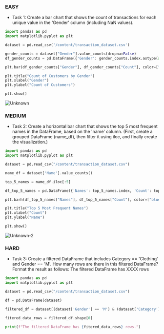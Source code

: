 ### EASY
- Task 1: Create a bar chart that shows the count of transactions for each unique value in the 'Gender' column (including NaN values). 

```py
import pandas as pd
import matplotlib.pyplot as plt

dataset = pd.read_csv('/content/transaction_dataset.csv')

gender_counts = dataset["Gender"].value_counts(dropna=False)
df_gender_counts = pd.DataFrame({'Gender': gender_counts.index.astype(str), 'Count': gender_counts.values})

plt.bar(df_gender_counts["Gender"], df_gender_counts["Count"], color=["pink", "skyblue", "gray"])

plt.title("Count of Customers by Gender")
plt.xlabel("Gender")
plt.ylabel("Count of Customers")

plt.show()
```

![Unknown](https://github.com/user-attachments/assets/e7d3e5e1-14b4-4777-92db-1d8d5f53b27c)

### MEDIUM
- Task 2: Create a horizontal bar chart that shows the top 5 most frequent names in the DataFrame, based on the 'name' column. (First, create a grouped DataFrame (name_df), then filter it using iloc, and finally create the visualization.)

```py
import pandas as pd
import matplotlib.pyplot as plt

dataset = pd.read_csv("/content/transaction_dataset.csv")

name_df = dataset['Name'].value_counts()

top_5_names = name_df.iloc[:5]

df_top_5_names = pd.DataFrame({'Names': top_5_names.index, 'Count': top_5_names.values})

plt.barh(df_top_5_names["Names"], df_top_5_names["Count"], color=["blue", "skyblue", "lightgrey", "darkgrey", "black"], edgecolor="black")

plt.title("Top 5 Most Frequent Names")
plt.xlabel("Count")
plt.ylabel("Name")

plt.show()
```
![Unknown-2](https://github.com/user-attachments/assets/14042a19-59d5-48d3-aea7-2a32315a1d00)



### HARD
- Task 3: Create a filtered DataFrame that includes Category == 'Clothing' and Gender == 'M'. How many rows are there in this filtered DataFrame? Format the result as follows: The filtered DataFrame has XXXX rows

```py
import pandas as pd
import matplotlib.pyplot as plt

dataset = pd.read_csv("/content/transaction_dataset.csv")

df = pd.DataFrame(dataset)

filtered_df = dataset[(dataset['Gender'] == 'M') & (dataset['Category'] == 'Clothing')]

fitered_data_rows = filtered_df.shape[0]

print(f"The filtered DataFrame has {fitered_data_rows} rows.")
```
